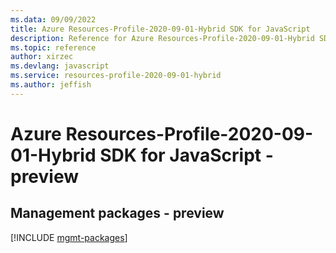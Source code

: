 ```yaml
---
ms.data: 09/09/2022
title: Azure Resources-Profile-2020-09-01-Hybrid SDK for JavaScript
description: Reference for Azure Resources-Profile-2020-09-01-Hybrid SDK for JavaScript
ms.topic: reference
author: xirzec
ms.devlang: javascript
ms.service: resources-profile-2020-09-01-hybrid
ms.author: jeffish
---
```

# Azure Resources-Profile-2020-09-01-Hybrid SDK for JavaScript - preview

## Management packages - preview
[!INCLUDE [mgmt-packages](resources-profile-2020-09-01-hybrid-mgmt-index.md)]
